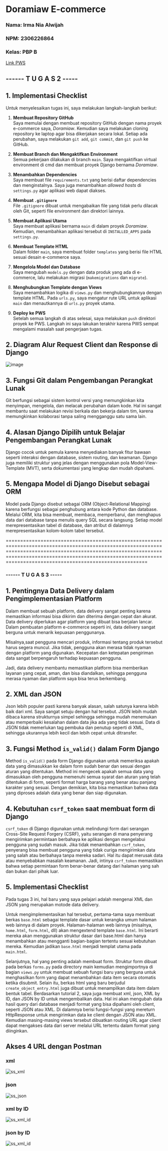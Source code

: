 
# Doramiaw E-commerce

### Nama: Irma Nia Alwijah  
### NPM: 2306226864  
### Kelas: PBP B  

[Link PWS](http://irma-nia-doramiaw.pbp.cs.ui.ac.id)

## ------ T U G A S  2 -----  

## 1. Implementasi Checklist

Untuk menyelesaikan tugas ini, saya melakukan langkah-langkah berikut:

1. **Membuat Repository GitHub**  
   Saya memulai dengan membuat repository GitHub dengan nama proyek e-commerce saya, *Doramiaw*. Kemudian saya melakukan cloning repository ke laptop agar bisa dikerjakan secara lokal. Setiap ada perubahan, saya melakukan `git add`, `git commit`, dan `git push` ke GitHub.

2. **Membuat Branch dan Mengaktifkan Environment**  
   Semua pekerjaan dilakukan di branch `main`. Saya mengaktifkan virtual environment di cmd dan membuat proyek Django bernama *Doramiaw*.

3. **Menambahkan Dependencies**  
   Saya membuat file `requirements.txt` yang berisi daftar dependencies dan menginstalnya. Saya juga menambahkan *allowed hosts* di `settings.py` agar aplikasi web dapat diakses.

4. **Membuat `.gitignore`**  
   File `.gitignore` dibuat untuk mengabaikan file yang tidak perlu dilacak oleh Git, seperti file environment dan direktori lainnya.

5. **Membuat Aplikasi Utama**  
   Saya membuat aplikasi bernama `main` di dalam proyek *Doramiaw*. Kemudian, menambahkan aplikasi tersebut di `INSTALLED_APPS` pada `settings.py`.

6. **Membuat Template HTML**  
   Dalam folder `main`, saya membuat folder `templates` yang berisi file HTML sesuai desain e-commerce saya.

7. **Mengelola Model dan Database**  
   Saya mengubah `models.py` dengan data produk yang ada di e-commerce, lalu melakukan migrasi (`makemigrations` dan `migrate`).

8. **Menghubungkan Template dengan Views**  
   Saya menambahkan logika di `views.py` dan menghubungkannya dengan template HTML. Pada `urls.py`, saya mengatur rute URL untuk aplikasi `main` dan menautkannya di `urls.py` proyek utama.

9. **Deploy ke PWS**  
   Setelah semua langkah di atas selesai, saya melakukan `push` direktori proyek ke PWS. Langkah ini saya lakukan terakhir karena PWS sempat mengalami masalah saat pengerjaan tugas.

## 2. Diagram Alur Request Client dan Response di Django

![image](https://github.com/user-attachments/assets/c90c9074-57cf-408c-a326-8778965721d4)

## 3. Fungsi Git dalam Pengembangan Perangkat Lunak

Git berfungsi sebagai sistem kontrol versi yang memungkinkan kita menyimpan, mengelola, dan melacak perubahan dalam kode. Hal ini sangat membantu saat melakukan revisi berkala dan bekerja dalam tim, karena memungkinkan kolaborasi tanpa saling mengganggu satu sama lain.

## 4. Alasan Django Dipilih untuk Belajar Pengembangan Perangkat Lunak

Django cocok untuk pemula karena menyediakan banyak fitur bawaan seperti interaksi dengan database, sistem routing, dan keamanan. Django juga memiliki struktur yang jelas dengan menggunakan pola Model-View-Template (MVT), serta dokumentasi yang lengkap dan mudah dipahami.

## 5. Mengapa Model di Django Disebut sebagai ORM

Model pada Django disebut sebagai ORM (Object-Relational Mapping) karena berfungsi sebagai penghubung antara kode Python dan database. Melalui ORM, kita bisa membuat, membaca, memperbarui, dan menghapus data dari database tanpa menulis query SQL secara langsung. Setiap model merepresentasikan tabel di database, dan atribut di dalamnya merepresentasikan kolom-kolom tabel tersebut.


=========================================================================================================================================================================================================================================================================


### ------ T U G A S  3 -----  

## 1. Pentingnya Data Delivery dalam Pengimplementasian Platform

Dalam membuat sebuah platform, data delivery sangat penting karena memastikan informasi bisa dikirim dan diterima dengan cepat dan akurat. Data delivery diperlukan agar platform yang dibuat bisa berjalan lancar. Dalam pembuatan platform e-commerce seperti ini, data delivery sangat berguna untuk menarik kepuasan penggunanya. 

Misalnya,saat pengguna mencari produk, informasi tentang produk tersebut harus segera muncul. Jika tidak, pengguna akan merasa tidak nyaman dengan platform yang digunakan. Kecepatan dan ketepatan pengiriman data sangat berpengaruh terhadap kepuasan pengguna.

Jadi, data delivery membantu memastikan platform bisa memberikan layanan yang cepat, aman, dan bisa diandalkan, sehingga pengguna merasa nyaman dan platform saya bisa terus berkembang.

## 2. XML dan JSON
Json lebih populer pasti karena banyak alasan, salah satunya karena lebih baik dari xml. Saya sangat setuju dengan hal tersebut. JSON lebih mudah dibaca karena strukturnya simpel sehingga sehingga mudah menemukan atau memperbaiki kesalahan dalam data jika ada yang tidak sesuai. Data di JSON tidak memerlukan tag pembuka dan penutup seperti di XML, sehingga ukurannya lebih kecil dan lebih cepat untuk ditransfer.

## 3. Fungsi Method `is_valid()` dalam Form Django
Method `is_valid()` pada form Django digunakan untuk memeriksa apakah data yang dimasukkan ke dalam form sudah benar dan sesuai dengan aturan yang ditentukan. Method ini mengecek apakah semua data yang dimasukkan oleh pengguna memenuhi semua syarat dan aturan yang telah ditentukan di form, seperti format harga barang yang benar atau panjang karakter yang sesuai. Dengan demikian, kita bisa memastikan bahwa data yang diproses adalah data yang benar dan siap digunakan.

## 4. Kebutuhan `csrf_token` saat membuat form di Django
`csrf_token` di Django digunakan untuk melindungi form dari serangan Cross-Site Request Forgery (CSRF), yaitu serangan di mana penyerang mengirimkan permintaan berbahaya ke aplikasi dengan mengelabui pengguna yang sudah masuk. Jika tidak menambahkan `csrf_token`, penyerang bisa membuat pengguna yang tidak curiga mengirimkan data yang salah atau berbahaya tanpa mereka sadari. Hal itu dapat merusak data atau menyebabkan masalah keamanan. Jadi, intinya `csrf_token` memastikan bahwa setiap permintaan form benar-benar datang dari halaman yang sah dan bukan dari pihak luar.

## 5. Implementasi Checklist
Pada tugas 3 ini, hal baru yang saya pelajari adalah mengenai XML dan JSON yang merupakan motode data delivery.

Untuk mengimplementasikan hal tersebut, pertama-tama saya membuat berkas `base.html` sebagai template dasar untuk kerangka umum halaman web lainnya di dalam proyek. Halaman-halaman web lainnya (misalnya, `home.html`, `form.html`, dll) akan mengextend template `base.html`. Ini berarti mereka akan menggunakan struktur dasar dari base.html dan hanya menambahkan atau mengganti bagian-bagian tertentu sesuai kebutuhan mereka. Kemudian jadikan `base.html` menjadi templat utama pada `main.html`.

Selanjutnya, hal yang penting adalah membuat form. Struktur form dibuat pada berkas `forms.py` pada directory main kemudian mengimportnya di bagian `views.py` untuk membuat sebuah fungsi baru yang berguna untuk menghasilkan form yang dapat menambahkan data item secara otomatis ketika disubmit. Selain itu, berkas html yang baru berjudul `create_object_entry.html` juga dibuat untuk menampilkan data item dalam bentuk tabel. Berdasarkan tutorial 2, saya juga membuat xml, json, XML by ID, dan JSON by ID untuk mengembalikan data. Hal ini akan mengubah data hasil query dari database menjadi format yang bisa dipahami oleh client, seperti JSON atau XML. Di dalamnya berisi fungsi-fungsi yang mereturn HttpResponse untuk mengirimkan data ke client dengan JSON atau XML. Kemudian masing-masing views tersebut dibuatkan routing URL agar client dapat mengakses data dari server melalui URL tertentu dalam format yang diinginkan.

## Akses 4 URL dengan Postman
### xml
![ss_xml](https://github.com/user-attachments/assets/dbd8015d-ee79-478b-acf1-beaf1d7ef54c)

### json
![ss_json](https://github.com/user-attachments/assets/86fee7e1-edbe-4d04-a428-ff17cc5c7329)

### xml by ID
![ss_xml_id](https://github.com/user-attachments/assets/d6725ae7-e4e1-462e-8f9a-4d5c39e1f315)

### json by ID
![ss_xml_id](https://github.com/user-attachments/assets/623cc98f-3674-4ed0-ac01-4e2ea5bf27aa)

